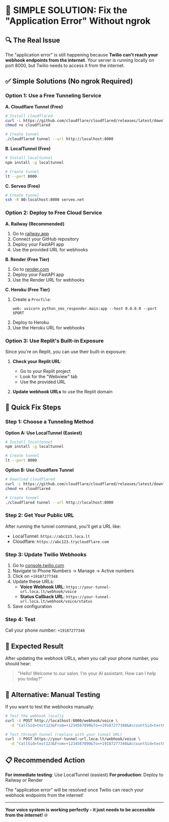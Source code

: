 # 🚀 SIMPLE SOLUTION: Fix the "Application Error" Without ngrok

## 🔍 **The Real Issue**

The "application error" is still happening because **Twilio can't reach your webhook endpoints from the internet**. Your server is running locally on port 8000, but Twilio needs to access it from the internet.

## ✅ **Simple Solutions (No ngrok Required)**

### **Option 1: Use a Free Tunneling Service**

**A. Cloudflare Tunnel (Free)**
```bash
# Install cloudflared
curl -L https://github.com/cloudflare/cloudflared/releases/latest/download/cloudflared-linux-amd64 -o cloudflared
chmod +x cloudflared

# Create tunnel
./cloudflared tunnel --url http://localhost:8000
```

**B. LocalTunnel (Free)**
```bash
# Install localtunnel
npm install -g localtunnel

# Create tunnel
lt --port 8000
```

**C. Serveo (Free)**
```bash
# Create tunnel
ssh -R 80:localhost:8000 serveo.net
```

### **Option 2: Deploy to Free Cloud Service**

**A. Railway (Recommended)**
1. Go to [railway.app](https://railway.app)
2. Connect your GitHub repository
3. Deploy your FastAPI app
4. Use the provided URL for webhooks

**B. Render (Free Tier)**
1. Go to [render.com](https://render.com)
2. Deploy your FastAPI app
3. Use the Render URL for webhooks

**C. Heroku (Free Tier)**
1. Create a `Procfile`:
   ```
   web: uvicorn python_sms_responder.main:app --host 0.0.0.0 --port $PORT
   ```
2. Deploy to Heroku
3. Use the Heroku URL for webhooks

### **Option 3: Use Replit's Built-in Exposure**

Since you're on Replit, you can use their built-in exposure:

1. **Check your Replit URL**:
   - Go to your Replit project
   - Look for the "Webview" tab
   - Use the provided URL

2. **Update webhook URLs** to use the Replit domain

## 🚀 **Quick Fix Steps**

### **Step 1: Choose a Tunneling Method**

**Option A: Use LocalTunnel (Easiest)**
```bash
# Install localtunnel
npm install -g localtunnel

# Create tunnel
lt --port 8000
```

**Option B: Use Cloudflare Tunnel**
```bash
# Download cloudflared
curl -L https://github.com/cloudflare/cloudflared/releases/latest/download/cloudflared-linux-amd64 -o cloudflared
chmod +x cloudflared

# Create tunnel
./cloudflared tunnel --url http://localhost:8000
```

### **Step 2: Get Your Public URL**

After running the tunnel command, you'll get a URL like:
- LocalTunnel: `https://abc123.loca.lt`
- Cloudflare: `https://abc123.trycloudflare.com`

### **Step 3: Update Twilio Webhooks**

1. Go to [console.twilio.com](https://console.twilio.com)
2. Navigate to Phone Numbers → Manage → Active numbers
3. Click on `+19187277348`
4. Update these URLs:
   - **Voice Webhook URL**: `https://your-tunnel-url.loca.lt/webhook/voice`
   - **Status Callback URL**: `https://your-tunnel-url.loca.lt/webhook/voice/status`
5. Save configuration

### **Step 4: Test**

Call your phone number: `+19187277348`

## 🎯 **Expected Result**

After updating the webhook URLs, when you call your phone number, you should hear:

> "Hello! Welcome to our salon. I'm your AI assistant. How can I help you today?"

## 🔧 **Alternative: Manual Testing**

If you want to test the webhooks manually:

```bash
# Test the webhook locally
curl -X POST http://localhost:8000/webhook/voice \
  -d "CallSid=test123&From=+1234567890&To=+19187277348&AccountSid=test&CallStatus=ringing"

# Test through tunnel (replace with your tunnel URL)
curl -X POST https://your-tunnel-url.loca.lt/webhook/voice \
  -d "CallSid=test123&From=+1234567890&To=+19187277348&AccountSid=test&CallStatus=ringing"
```

## 📋 **Recommended Action**

**For immediate testing**: Use LocalTunnel (easiest)
**For production**: Deploy to Railway or Render

The "application error" will be resolved once Twilio can reach your webhook endpoints from the internet!

---

**Your voice system is working perfectly - it just needs to be accessible from the internet!** 🌐 